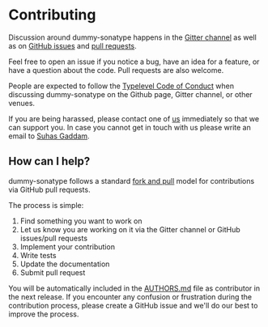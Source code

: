 # Contributing

Discussion around dummy-sonatype happens in the [Gitter channel](https://gitter.im/suhasgaddam/dummy-sonatype) as well as on
[GitHub issues](https://github.com/suhasgaddam/dummy-sonatype/issues) and [pull requests](https://github.com/suhasgaddam/dummy-sonatype/pulls).

Feel free to open an issue if you notice a bug, have an idea for a feature, or have a question about
the code. Pull requests are also welcome.

People are expected to follow the [Typelevel Code of Conduct](http://typelevel.org/conduct.html) when discussing dummy-sonatype on the Github page, Gitter channel, or other venues.

If you are being harassed, please contact one of [us](AUTHORS.md#maintainers) immediately so that we can support you. In case you cannot get in touch with us please write an email to [Suhas Gaddam](mailto:suhas.g.2011@gmail.com).

## How can I help?

dummy-sonatype follows a standard [fork and pull](https://help.github.com/articles/using-pull-requests/) model for contributions via GitHub pull requests.

The process is simple:

 1. Find something you want to work on
 2. Let us know you are working on it via the Gitter channel or GitHub issues/pull requests
 3. Implement your contribution
 4. Write tests
 5. Update the documentation
 6. Submit pull request

You will be automatically included in the [AUTHORS.md](AUTHORS.md#contributors) file as contributor in the next release.
If you encounter any confusion or frustration during the contribution process, please create a GitHub issue and we'll do our best to improve the process.
